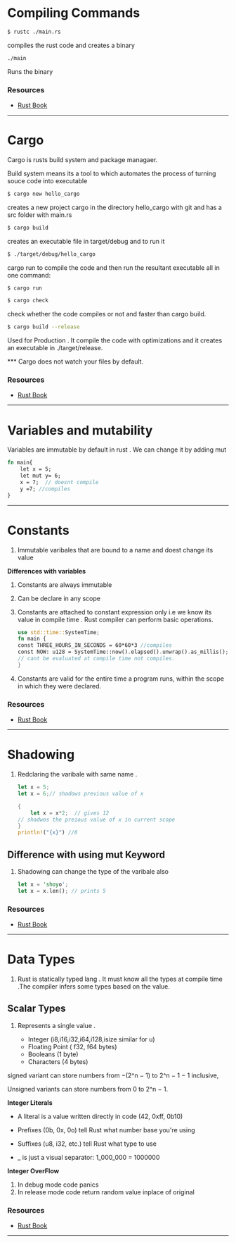 # Compiling Commands

```bash
$ rustc ./main.rs
```

compiles the rust code and creates a binary

```bash
./main
```

Runs the binary

### Resources

- [Rust Book](https://rust-book.cs.brown.edu/ch01-02-hello-world.html)

---

# Cargo

Cargo is rusts build system and package managaer.

Build system means its a tool to which automates the process of turning souce code into executable

```bash
$ cargo new hello_cargo
```

creates a new project cargo in the directory hello_cargo with git and has a src folder with main.rs

```bash
$ cargo build
```

creates an executable file in target/debug and to run it

```bash
$ ./target/debug/hello_cargo
```

cargo run to compile the code and then run the resultant executable all in one command:

```bash
$ cargo run
```

```bash
$ cargo check
```

check whether the code compiles or not and faster than cargo build.

```bash
$ cargo build --release
```

Used for Production . It compile the code with optimizations and it creates an executable in ./target/release.

\*\*\* Cargo does not watch your files by default.

### Resources

- [Rust Book](https://rust-book.cs.brown.edu/ch01-03-hello-cargo.html)

---

# Variables and mutability

Variables are immutable by default in rust . We can change it by adding mut

```rust
fn main{
    let x = 5;
    let mut y= 6;
    x = 7;  // doesnt compile
    y =7; //compiles
}
```

---

# Constants

1. Immutable varibales that are bound to a name and doest change its value

**Differences with variables**

1. Constants are always immutable
2. Can be declare in any scope
3. Constants are attached to constant expression only i.e we know its value in compile time . Rust compiler can perform basic operations.

   ```rust
   use std::time::SystemTime;
   fn main {
   const THREE_HOURS_IN_SECONDS = 60*60*3 //compiles
   const NOW: u128 = SystemTime::now().elapsed().unwrap().as_millis();
   // cant be evaluated at compile time not compiles.
   }
   ```

4. Constants are valid for the entire time a program runs, within the scope in which they were declared.

### Resources

- [Rust Book](https://rust-book.cs.brown.edu/ch03-01-variables-and-mutability.html)

---

# Shadowing

1. Redclaring the varibale with same name .

   ```rust
   let x = 5;
   let x = 6;// shadows previous value of x

   {
       let x = x*2;  // gives 12
   // shadwos the preious value of x in current scope
   }
   println!("{x}") //6
   ```

## **Difference with using mut Keyword**

1. Shadowing can change the type of the varibale also

   ```rust
   let x = 'shoyo';
   let x = x.len(); // prints 5
   ```

### Resources

- [Rust Book](https://rust-book.cs.brown.edu/ch03-01-variables-and-mutability.html)

---

# Data Types

1. Rust is statically typed lang . It must know all the types at compile time .The compiler infers some types based on the value.

## Scalar Types

1. Represents a single value .

   - Integer (i8,i16,i32,i64,i128,isize similar for u)
   - Floating Point ( f32, f64 bytes)
   - Booleans (1 byte)
   - Characters (4 bytes)

signed variant can store numbers from −(2^n − 1) to 2^n − 1 − 1 inclusive,

Unsigned variants can store numbers from 0 to 2^n − 1.

**Integer Literals**

- A literal is a value written directly in code (42, 0xff, 0b10)

- Prefixes (0b, 0x, 0o) tell Rust what number base you're using

- Suffixes (u8, i32, etc.) tell Rust what type to use

- \_ is just a visual separator: 1_000_000 = 1000000

**Integer OverFlow**

1. In debug mode code panics
2. In release mode code return random value inplace of original

### Resources

- [Rust Book](https://rust-book.cs.brown.edu/ch03-02-data-types.html)

---
